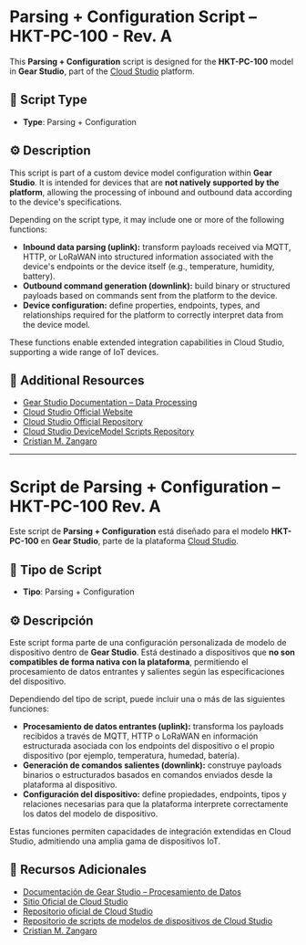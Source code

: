 
# Parsing + Configuration Script – HKT-PC-100 - Rev. A

This **Parsing + Configuration** script is designed for the **HKT-PC-100** model in **Gear Studio**, part of the [Cloud Studio](https://www.cloud.studio/) platform.

## 🧩 Script Type

- **Type**: Parsing + Configuration

## ⚙️ Description

This script is part of a custom device model configuration within **Gear Studio**. It is intended for devices that are **not natively supported by the platform**, allowing the processing of inbound and outbound data according to the device's specifications.

Depending on the script type, it may include one or more of the following functions:

- **Inbound data parsing (uplink):** transform payloads received via MQTT, HTTP, or LoRaWAN into structured information associated with the device's endpoints or the device itself (e.g., temperature, humidity, battery).
- **Outbound command generation (downlink):** build binary or structured payloads based on commands sent from the platform to the device.
- **Device configuration:** define properties, endpoints, types, and relationships required for the platform to correctly interpret data from the device model.

These functions enable extended integration capabilities in Cloud Studio, supporting a wide range of IoT devices.

## 🔗 Additional Resources

- [Gear Studio Documentation – Data Processing](https://wiki.cloud.studio/es/page/200)
- [Cloud Studio Official Website](https://www.cloud.studio/)
- [Cloud Studio Official Repository](https://github.com/CloudStudioIoT)
- [Cloud Studio DeviceModel Scripts Repository](https://github.com/CloudStudio-DeviceModels-Scripts)
- [Cristian M. Zangaro](https://github.com/DarkSylver)

---

# Script de Parsing + Configuration – HKT-PC-100 Rev. A

Este script de **Parsing + Configuration** está diseñado para el modelo **HKT-PC-100** en **Gear Studio**, parte de la plataforma [Cloud Studio](https://www.cloud.studio/).

## 🧩 Tipo de Script

- **Tipo**: Parsing + Configuration

## ⚙️ Descripción

Este script forma parte de una configuración personalizada de modelo de dispositivo dentro de **Gear Studio**. Está destinado a dispositivos que **no son compatibles de forma nativa con la plataforma**, permitiendo el procesamiento de datos entrantes y salientes según las especificaciones del dispositivo.

Dependiendo del tipo de script, puede incluir una o más de las siguientes funciones:

- **Procesamiento de datos entrantes (uplink):** transforma los payloads recibidos a través de MQTT, HTTP o LoRaWAN en información estructurada asociada con los endpoints del dispositivo o el propio dispositivo (por ejemplo, temperatura, humedad, batería).
- **Generación de comandos salientes (downlink):** construye payloads binarios o estructurados basados en comandos enviados desde la plataforma al dispositivo.
- **Configuración del dispositivo:** define propiedades, endpoints, tipos y relaciones necesarias para que la plataforma interprete correctamente los datos del modelo de dispositivo.

Estas funciones permiten capacidades de integración extendidas en Cloud Studio, admitiendo una amplia gama de dispositivos IoT.

## 🔗 Recursos Adicionales

- [Documentación de Gear Studio – Procesamiento de Datos](https://wiki.cloud.studio/es/page/200)
- [Sitio Oficial de Cloud Studio](https://www.cloud.studio/)
- [Repositorio oficial de Cloud Studio](https://github.com/CloudStudioIoT)
- [Repositorio de scripts de modelos de dispositivos de Cloud Studio](https://github.com/CloudStudio-DeviceModels-Scripts)
- [Cristian M. Zangaro](https://github.com/DarkSylver)
